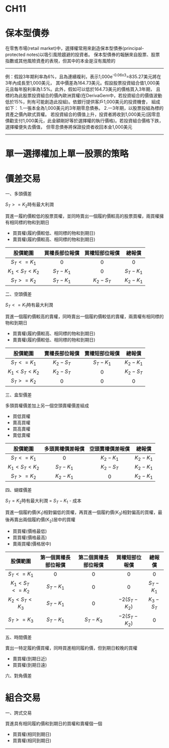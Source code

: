 # CH11
# 保本型債券  

在零售市場(retail market)中，選擇權常用來創造保本型債券(principal-protected notes)以吸引風險趨避的投資者。
保本型債券的報酬來自股票、股票指數或其他風險資產的表現，但其中的本金是沒有風險的  

---

例：假設3年期利率為6%，且為連續複利，表示1,000e<sup>-0.06x3</sup>=835.27美元將在3年內成長至1,000美元，
其中價差為164.73美元。假設股票投資組合值1,000美元且每年股利率為1.5%。此外，假如可以低於164.73美元的價格買入3年期，
且標的為此股票投資組合的價內歐洲買權(在DerivaGem中，若投資組合的價值波動低於15%，則有可能創造此投組)。依銀行提供客戶1,000美元的投資機會，
組成如下：
1.一張本金為1,000美元的3年期零息債券。
2.一3年期，以股票投組為標的資產之價內歐式買權。
若投資組合的價值上升，投資者將收到1,000美元(因零息債勸支付1,000美元，此金額剛好等於選擇權的執行價格)。若投資組合價格下跌，選擇權便失去價值，
但零息債券將保證投資者收回本金1,000美元

---

# 單一選擇權加上單一股票的策略

# 價差交易

一、多頭價差

$S_T >= K_2$時有最大利潤

買進一履約價較低的股票買權，並同時賣出一個履約價較高的股票買權，兩買權擁有相同標的物和到期日
- 買買權(履約價較低、相同標的物和到期日)
- 賣買權(履約價較高、相同標的物和到期日)

|股價範圍|買權長部位報償|買權短部位報償|總報償|
|:--:|:--:|:--:|:--:|
| $S_T <= K_1$|0|0|0|
| $K_1 < S_T < K_2$| $S_T - K_1$ |0| $S_T - K_1$|
| $S_T >= K_2$| $S_T - K_1$ | $K_2 - S_T$| $K_2 - K_1$|

二、空頭價差

$S_T <= K_1$時有最大利潤

買進一個履約價較高的賣權，同時賣出一個履約價較低的賣權，兩賣權有相同標的物和到期日
- 買賣權(履約價較高、相同標的物和到期日)
- 賣賣權(履約價較低、相同標的物和到期日)

|股價範圍|賣權長部位報償|賣權短部位報償|總報償|
|:--:|:--:|:--:|:--:|
| $S_T <= K_1$| $K_2 - S_T$| $S_T - K_1$| $K_2 - K_1$|
| $K_1 < S_T < K_2$| $K_2 - S_T$ |0| $K_2 - S_T$|
| $S_T >= K_2$|0|0|0|

三、盒型價差

多頭買權價差加上另一個空頭賣權價差組成
- 買低買權
- 賣高買權
- 買高賣權
- 賣低賣權

|股價範圍|多頭買權價差報償|空頭賣權價差報償|總報償|
|:--:|:--:|:--:|:--:|
| $S_T <= K_1$|0| $K_2 - K_1$| $K_2 - K_1$|
| $K_1 < S_T < K_2$| $S_T - K_1$ | $K_2 - S_T$| $K_2 - K_1$|
| $S_T >= K_2$| $K_2 - K_1$|0| $K_2 - K_1$|

四、蝴蝶價差

$S_T = K_2$時有最大利潤 = $S_T - K_1$ - 成本

買進一個履約價(K<sub>1</sub>)相對偏低的買權，再買進一個履約價(K<sub>3</sub>)相對偏高的買權，最後再賣出兩個履約價(K<sub>2</sub>)居中的買權
- 買買權(價格最低)
- 買買權(價格最高)
- 賣兩買權(價格居中)

|股價範圍|第一個買權長部位報償|第二個買權長部位報償|買權短部位報償|總報償|
|:--:|:--:|:--:|:--:|:--:|
| $S_T <= K_1$|0|0|0|0|
| $K_1 < S_T <= K_2$| $S_T - K_1$|0|0|$S_T - K_1$|
| $K_2 < S_T < K_3$| $S_T - K_1$|0| $-2(S_T - K_2)$| $K_3 - S_T$|
| $S_T >= K_3$|  $S_T - K_1$|  $S_T - K_3$| $-2(S_T - K_2)$|0|

五、時間價差

賣出一特定履約價買權，同時買進相同履約價，但到期日較晚的買權
- 賣買權(到期日近)
- 買買權(到期日遠)

六、對角價差

# 組合交易

一、誇式交易

買進具有相同履約價和到期日的買權和賣權個一個
- 買買權(相同到期日)
- 買賣權(相同到期日)






